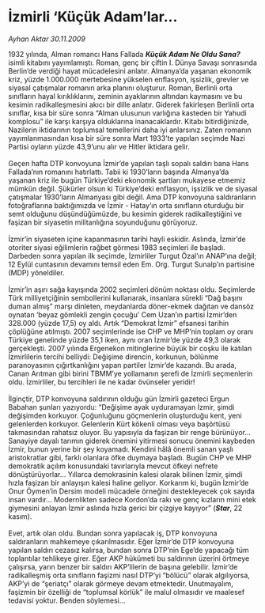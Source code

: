 # İzmirli ‘Küçük Adam’lar...

*Ayhan Aktar 30.11.2009*

<div class="taraf_structure_2col_1zq">
<div class="margen_n">



 <p>1932 yılında, Alman romancı Hans Fallada <b><i>Küçük Adam Ne Oldu Sana?</i></b> isimli kitabını yayımlamıştı. Roman, genç bir çiftin I. Dünya Savaşı sonrasında Berlin’de verdiği hayat mücadelesini anlatır. Almanya’da yaşanan ekonomik kriz, yüzde 1.000.000 mertebesine yükselen enflasyon, işsizlik, grevler ve siyasal çatışmalar romanın arka planını oluşturur. Roman, Berlinli orta sınıfların hayal kırıklıklarını, zeminin ayaklarının altından kaymasını ve bu kesimin radikalleşmesini akıcı bir dille anlatır. Giderek fakirleşen Berlinli orta sınıflar, kısa bir süre sonra “Alman ulusunun varlığına kasteden bir Yahudi komplosu” ile karşı karşıya olduklarına inanacaklardır. Kitabı bitirdiğinizde, Nazilerin iktidarının toplumsal temellerini daha iyi anlarsınız. Zaten romanın yayımlanmasından kısa bir süre sonra Mart 1933’te yapılan seçimde Nazi Partisi oyların yüzde 43,9’unu alır ve Hitler iktidara gelir. <br/><br/>Geçen hafta DTP konvoyuna İzmir’de yapılan taşlı sopalı saldırı bana Hans Fallada’nın romanını hatırlattı. Tabii ki 1930’ların başında Almanya’da yaşanan kriz ile bugün Türkiye’deki ekonomik şartları mukayese etmemiz mümkün değil. Şükürler olsun ki Türkiye’deki enflasyon, işsizlik ve de siyasal çatışmalar 1930’ların Almanyası gibi değil. Ama DTP konvoyuna saldıranların fotoğraflarına baktığımızda ve İzmir - Hatay’ın orta sınıfların oturduğu bir semt olduğunu düşündüğümüzde, bu kesimin giderek radikalleştiğini ve faşizan bir siyasetin militanlığına soyunduğunu görüyoruz. <br/><br/>İzmir’in siyaseten içine kapanmasının tarihi hayli eskidir. Aslında, İzmir’de otoriter siyasi eğilimlerin rağbet görmesi 1983 seçimleri ile başladı. Darbeden sonra yapılan ilk seçimde, İzmirliler Turgut Özal’ın ANAP’ına değil; 12 Eylül cuntasının devamını temsil eden Em. Org. Turgut Sunalp’ın partisine (MDP) yöneldiler. <br/><br/>İzmir’in aşırı sağa kayışında 2002 seçimleri dönüm noktası oldu. Seçimlerde Türk milliyetçiğinin sembollerini kullanarak, insanlara sürekli “Dağ başını duman almış” marşı dinleten, meydanlarda döner-ekmek dağıtan ve dansöz oynatan ‘beyaz gömlekli zengin çocuğu’ Cem Uzan’ın partisi İzmir’den 328.000 (yüzde 17,5) oy aldı. Artık “Demokrat İzmir” efsanesi tarihin çöplüğüne atılmıştı. 2007 seçimlerinde ise CHP ve MHP’nin toplam oy oranı Türkiye genelinde yüzde 35,1 iken, aynı oran İzmir’de yüzde 49,3 olarak gerçekleşti. 2007 yılında Ergenekon mitinglerine büyük bir coşku ile katılan İzmirlilerin tercihi belliydi: Değişime direncin, korkunun, bölünme paranoyasının çığırtkanlığını yapan partiler İzmir’de kazandı. Bu arada, Canan Arıtman gibi birini TBMM’ye yollamanın şerefi de İzmirli seçmenlerin oldu. İzmirliler, bu tercihleri ile ne kadar övünseler yeridir! <br/><br/>İlginçtir, DTP konvoyuna saldırının olduğu gün İzmirli gazeteci Ergun Babahan şunları yazıyordu: “Değişime ayak uyduramayan İzmir, şimdi değişimden korkuyor. Çoğunluğunu göçmenlerin oluşturduğu kent, yeni gelenlerden korkuyor. Gelenlerin Kürt kökenli olması veya başörtüsü takmasından rahatsız oluyor. Bu yapısıyla da faşizan bir renge bürünüyor... Sanayiye dayalı tarımın giderek önemini yitirmesi sonucu önemini kaybeden İzmir, bunun yerine bir şey koyamadı. Kendini hâlâ önemli sanan yaşlı aristokratlar gibi, farklı olanlara öfke duymaya başladı. Bugün CHP ve MHP demokratik açılım konusundaki tavırlarıyla mevcut öfkeyi nefrete dönüştürüyorlar... Yıllarca demokrasinin kalesi olarak bilinen İzmir, şimdi hızla faşizan bir anlayışın kalesi haline geliyor. Korkarım ki, bugün İzmir’de Onur Öymen’in Dersim modeli mücadele örneğini destekleyecek çok sayıda insan vardır... Modernlikten sadece Kordon’da rakı ve genç kızların mini etek giymesini anlayan İzmir aslında hızla gerici bir çizgiye kayıyor” (<b><i>Star</i></b>, 22 kasım). <br/><br/>Evet, artık olan oldu. Bundan sonra yapılacak iş, DTP konvoyuna saldıranların mahkemeye çıkarılmasıdır. Eğer İzmir’de DTP konvoyuna yapılan saldırı cezasız kalırsa, bundan sonra DTP’nin Ege’de yapacağı tüm toplantılar tehlikeye girer. Eğer AKP hükümeti bu saldırının üzerini örtmeye çalışırsa, yarın benzer bir saldırı AKP’lilerin de başına gelebilir. İzmir’de radikalleşmiş orta sınıfların faşizmi nasıl DTP’yi “bölücü” olarak algılıyorsa, AKP’yi de “şeriatçı” olarak görmeye devam etmektedir. Unutmayalım, faşizmin bir özelliği de “toplumsal körlük” ile malul olmasıdır ve maalesef tedavisi yoktur. Benden söylemesi...</p>
<br/>
<br/>
<br/>



<br/>


<div id="taraf_not">
</div>

</div>


</div>
